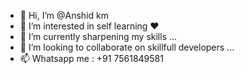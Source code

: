 - 👋 Hi, I’m @Anshid km
- 👀 I’m interested in self learning ❤
- 🌱 I’m currently sharpening my skills ...
- 💞️ I’m looking to collaborate on skillfull developers ...
- 📫 Whatsapp me : +91 7561849581


